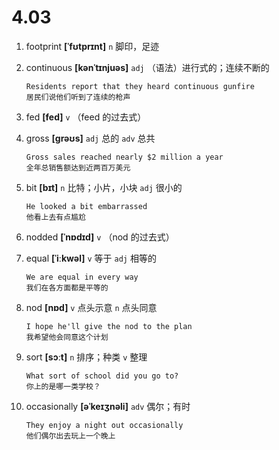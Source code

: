 # 4.03



1. footprint **[ˈfʊtprɪnt]** `n` 脚印，足迹

2. continuous **[kənˈtɪnjuəs]** `adj` （语法）进行式的；连续不断的
    ```
    Residents report that they heard continuous gunfire
    居民们说他们听到了连续的枪声
    ```

3. fed **[fed]** `v` （feed 的过去式）

4. gross **[ɡrəʊs]** `adj` 总的 `adv` 总共
    ```
    Gross sales reached nearly $2 million a year
    全年总销售额达到近两百万美元
    ```

5. bit **[bɪt]** `n` 比特；小片，小块 `adj` 很小的
    ```
    He looked a bit embarrassed
    他看上去有点尴尬
    ```

6. nodded **[ˈnɒdɪd]** `v` （nod 的过去式）

7. equal **[ˈiːkwəl]** `v` 等于 `adj` 相等的
    ```
    We are equal in every way
    我们在各方面都是平等的
    ```

8. nod **[nɒd]** `v` 点头示意 `n` 点头同意
    ```
    I hope he'll give the nod to the plan
    我希望他会同意这个计划
    ```

9. sort **[sɔːt]** `n` 排序；种类 `v` 整理
    ```
    What sort of school did you go to?
    你上的是哪一类学校？
    ```

10. occasionally **[əˈkeɪʒnəli]** `adv` 偶尔；有时
    ```
    They enjoy a night out occasionally
    他们偶尔出去玩上一个晚上
    ```
